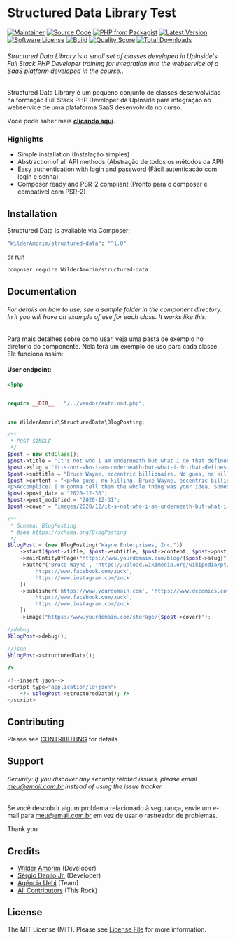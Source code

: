 # Structured Data Library Test

[![Maintainer](http://img.shields.io/badge/maintainer-@WilderAmorim-blue.svg?style=flat-square)](https://twitter.com/WilderAmorim)
[![Source Code](http://img.shields.io/badge/source-WilderAmorim/structured-data-blue.svg?style=flat-square)](https://github.com/WilderAmorim/structured-data)
[![PHP from Packagist](https://img.shields.io/packagist/php-v/WilderAmorim/structured-data.svg?style=flat-square)](https://packagist.org/packages/WilderAmorim/structured-data)
[![Latest Version](https://img.shields.io/github/release/WilderAmorim/structured-data.svg?style=flat-square)](https://github.com/WilderAmorim/structured-data/releases)
[![Software License](https://img.shields.io/badge/license-MIT-brightgreen.svg?style=flat-square)](LICENSE)
[![Build](https://img.shields.io/scrutinizer/build/g/WilderAmorim/structured-data.svg?style=flat-square)](https://scrutinizer-ci.com/g/WilderAmorim/structured-data)
[![Quality Score](https://img.shields.io/scrutinizer/g/WilderAmorim/structured-data.svg?style=flat-square)](https://scrutinizer-ci.com/g/WilderAmorim/structured-data)
[![Total Downloads](https://img.shields.io/packagist/dt/WilderAmorim/structured-data.svg?style=flat-square)](https://packagist.org/packages/cWilderAmorim/structured-data)

###### Structured Data Library is a small set of classes developed in UpInside's Full Stack PHP Developer training for integration into the webservice of a SaaS platform developed in the course..

Structured Data Library é um pequeno conjunto de classes desenvolvidas na formação Full Stack PHP Developer da UpInside para integração ao webservice de uma plataforma SaaS desenvolvida no curso.

Você pode saber mais **[clicando aqui](https://www.upinside.com.br/fsphp)**.

### Highlights

- Simple installation (Instalação simples)
- Abstraction of all API methods (Abstração de todos os métodos da API)
- Easy authentication with login and password (Fácil autenticação com login e senha)
- Composer ready and PSR-2 compliant (Pronto para o composer e compatível com PSR-2)

## Installation

Structured Data is available via Composer:

```bash
"WilderAmorim/structured-data": "^1.0"
```

or run

```bash
composer require WilderAmorim/structured-data
```

## Documentation

###### For details on how to use, see a sample folder in the component directory. In it you will have an example of use for each class. It works like this:

Para mais detalhes sobre como usar, veja uma pasta de exemplo no diretório do componente. Nela terá um exemplo de uso para cada classe. Ele funciona assim:

#### User endpoint:

```php
<?php


require __DIR__ . "/../vendor/autoload.php";


use WilderAmorim\StructuredData\BlogPosting;

/**
 * POST SINGLE
 */
$post = new stdClass();
$post->title = "It's not who I am underneath but what I do that defines me.";
$post->slug = "it-s-not-who-i-am-underneath-but-what-i-do-that-defines-me";
$post->subtitle = "Bruce Wayne, eccentric billionaire. No guns, no killing. Swear to me! I'm Batman";
$post->content = "<p>No guns, no killing. Bruce Wayne, eccentric billionaire. Hero can be anyone. Even a man knowing something as simple and reassuring as putting a coat around a young boy shoulders to let him know the world hadn't ended.</p>
<p>Accomplice? I'm gonna tell them the whole thing was your idea. Someone like you. Someone who'll rattle the cages. I'll be standing where l belong. Between you and the peopIe of Gotham. It's not who I am underneath but what I do that defines me.</p>";
$post->post_date = "2020-12-30";
$post->post_modified = "2020-12-31";
$post->cover = "images/2020/12/it-s-not-who-i-am-underneath-but-what-i-do-that-defines-me.jpg";

/**
 * Schema: BlogPosting
 * @see https://schema.org/BlogPosting
 */
$blogPost = (new BlogPosting("Wayne Enterprises, Inc."))
    ->start($post->title, $post->subtitle, $post->content, $post->post_date, $post->post_modified)
    ->mainEntityOfPage("https://www.yourdomain.com/blog/{$post->slug}")
    ->author('Bruce Wayne', 'https://upload.wikimedia.org/wikipedia/pt/4/46/Bruce_Wayne_06.jpg', [
        'https://www.facebook.com/zuck',
        'https://www.instagram.com/zuck'
    ])
    ->publisher('https://www.yourdomain.com', 'https://www.dccomics.com/sites/all/themes/dc_comics_bp/logo.png', [
        'https://www.facebook.com/zuck',
        'https://www.instagram.com/zuck'
    ])
    ->image("https://www.yourdomain.com/storage/{$post->cover}");

//debug
$blogPost->debug();

//json
$blogPost->structuredData();

?>

<!--insert json-->
<script type="application/ld+json">
    <?= $blogPost->structuredData(); ?>
</script>
```

## Contributing

Please see [CONTRIBUTING](https://github.com/WilderAmorim/structured-data/blob/master/CONTRIBUTING.md) for details.

## Support

###### Security: If you discover any security related issues, please email meu@email.com.br instead of using the issue tracker.

Se você descobrir algum problema relacionado à segurança, envie um e-mail para meu@email.com.br em vez de usar o rastreador de problemas.

Thank you

## Credits

- [Wilder Amorim](https://github.com/WilderAmorim) (Developer)
- [Sérgio Danilo Jr.](https://github.com/sergiodanilojr) (Developer)
- [Agência Uebi](https://www.uebi.com.br) (Team)
- [All Contributors](https://github.com/WilderAmorim/structured-data/contributors) (This Rock)

## License

The MIT License (MIT). Please see [License File](https://github.com/WilderAmorim/structured-data/blob/master/LICENSE) for more information.